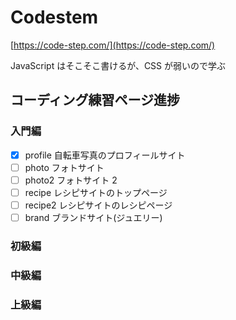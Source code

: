 # Codestem

[https://code-step.com/](https://code-step.com/)

JavaScript はそこそこ書けるが、CSS が弱いので学ぶ

## コーディング練習ページ進捗

### 入門編

- [x] profile 自転車写真のプロフィールサイト
- [ ] photo フォトサイト
- [ ] photo2 フォトサイト 2
- [ ] recipe レシピサイトのトップページ
- [ ] recipe2 レシピサイトのレシピページ
- [ ] brand ブランドサイト(ジュエリー)

### 初級編

### 中級編

### 上級編

